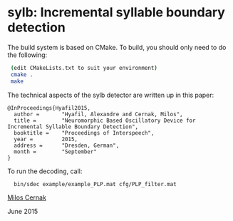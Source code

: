 # sylb: Incremental syllable boundary detection

The build system is based on CMake. To build, you
should only need to do the following:
```sh
 (edit CMakeLists.txt to suit your environment)
 cmake .
 make
```

The technical aspects of the sylb detector are written up in this paper:
```
@InProceedings{Hyafil2015,
  author =       "Hyafil, Alexandre and Cernak, Milos",
  title =        "Neuromorphic Based Oscillatory Device for Incremental Syllable Boundary Detection",
  booktitle =    "Proceedings of Interspeech",
  year =         2015,
  address =      "Dresden, German",
  month =        "September"
}
```

To run the decoding, call:
```
  bin/sdec example/example_PLP.mat cfg/PLP_filter.mat
```

[Milos Cernak](http://www.idiap.ch/~mcernak)

June 2015
